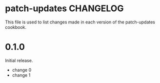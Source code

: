# patch-updates CHANGELOG

This file is used to list changes made in each version of the patch-updates cookbook.

# 0.1.0

Initial release.

- change 0
- change 1

